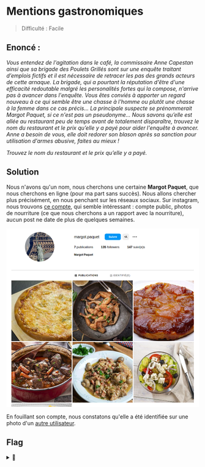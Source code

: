 # Mentions gastronomiques
> Difficulté : Facile


## Enoncé :

*Vous entendez de l'agitation dans le café, la commissaire Anne Capestan ainsi que sa brigade des Poulets Grillés sont sur une enquête traitant d’emplois fictifs et il est nécessaire de retracer les pas des grands acteurs de cette arnaque. La brigade, qui a pourtant la réputation d'être d'une efficacité redoutable malgré les personalités fortes qui la compose, n'arrive pas à avancer dans l'enquête. Vous êtes conviés à apporter un regard nouveau à ce qui semble être une chasse à l'homme ou plutôt une chasse à la femme dans ce cas précis... La principale suspecte se prénommerait Margot Paquet, si ce n'est pas un pseudonyme... Nous savons qu’elle est allée au restaurant peu de temps avant de totalement disparaître, trouvez le nom du restaurant et le prix qu’elle y a payé pour aider l'enquête à avancer. Anne a besoin de vous, elle doit redorer son blason après sa sanction pour utilisation d'armes abusive, faites au mieux !*

*Trouvez le nom du restaurant et le prix qu’elle y a payé.*

## Solution

Nous n'avons qu'un nom, nous cherchons une certaine **Margot Paquet**, que nous cherchons en ligne (pour ma part sans succès).
Nous allons chercher plus précisément, en nous penchant sur les réseaux sociaux.
Sur instagram, nous trouvons [ce compte](https://www.instagram.com/margot.paquet/), qui semble intéressant : compte public, photos de nourriture (ce que nous cherchons a un rapport avec la nourriture), aucun post ne date de plus de quelques semaines.

<p align="center">
  <img src="MargotPaquet.png" alt="MargotPaquet" width="600">
</p>

En fouillant son compte, nous constatons qu'elle a été identifiée sur une photo d'un [autre utilisateur](https://www.instagram.com/futurionix/).




## Flag



<details>
<summary>🚩</summary>

```
404CTF{}
```
